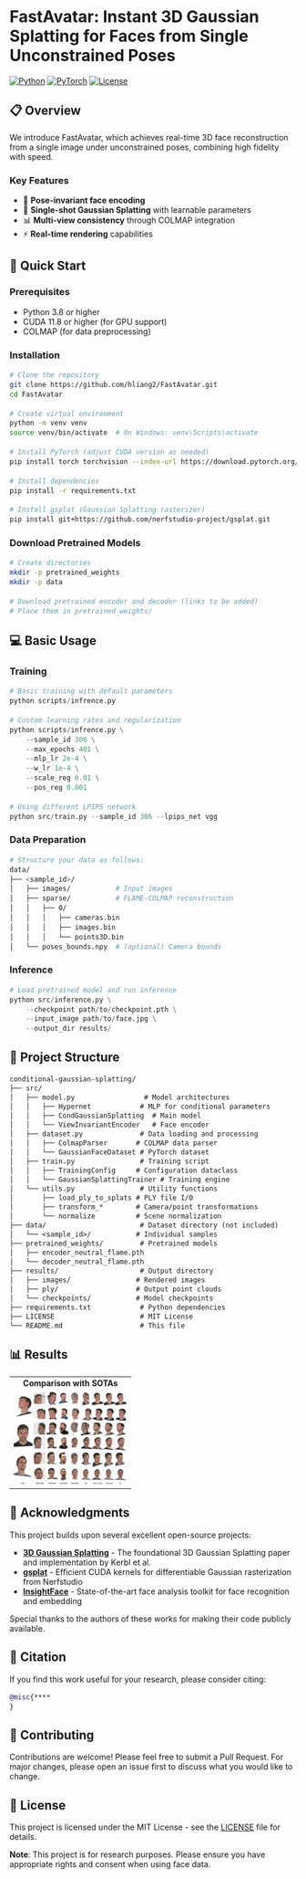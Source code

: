 # FastAvatar: Instant 3D Gaussian Splatting for Faces from Single Unconstrained Poses

[![Python](https://img.shields.io/badge/Python-3.8%2B-blue)](https://www.python.org/)
[![PyTorch](https://img.shields.io/badge/PyTorch-2.0%2B-red)](https://pytorch.org/)
[![License](https://img.shields.io/badge/License-MIT-green.svg)](LICENSE)

## 📋 Overview

We introduce FastAvatar, which achieves real-time 3D face reconstruction from a single image under unconstrained poses, combining high fidelity with speed.

### Key Features
- 🎯 **Pose-invariant face encoding**
- 🔧 **Single-shot Gaussian Splatting** with learnable parameters
- 📊 **Multi-view consistency** through COLMAP integration
- ⚡ **Real-time rendering** capabilities

## 🚀 Quick Start

### Prerequisites
- Python 3.8 or higher
- CUDA 11.8 or higher (for GPU support)
- COLMAP (for data preprocessing)

### Installation

```bash
# Clone the repository
git clone https://github.com/hliang2/FastAvatar.git
cd FastAvatar

# Create virtual environment
python -m venv venv
source venv/bin/activate  # On Windows: venv\Scripts\activate

# Install PyTorch (adjust CUDA version as needed)
pip install torch torchvision --index-url https://download.pytorch.org/whl/cu118

# Install dependencies
pip install -r requirements.txt

# Install gsplat (Gaussian Splatting rasterizer)
pip install git+https://github.com/nerfstudio-project/gsplat.git
```

### Download Pretrained Models

```bash
# Create directories
mkdir -p pretrained_weights
mkdir -p data

# Download pretrained encoder and decoder (links to be added)
# Place them in pretrained_weights/
```

## 💻 Basic Usage

### Training

```python
# Basic training with default parameters
python scripts/infrence.py

# Custom learning rates and regularization
python scripts/infrence.py \
    --sample_id 306 \
    --max_epochs 401 \
    --mlp_lr 2e-4 \
    --w_lr 1e-4 \
    --scale_reg 0.01 \
    --pos_reg 0.001

# Using different LPIPS network
python src/train.py --sample_id 306 --lpips_net vgg
```

### Data Preparation

```bash
# Structure your data as follows:
data/
├── <sample_id>/
│   ├── images/           # Input images
│   ├── sparse/           # FLAME-COLMAP reconstruction
│   │   ├── 0/
│   │   │   ├── cameras.bin
│   │   │   ├── images.bin
│   │   │   └── points3D.bin
│   └── poses_bounds.npy  # (optional) Camera bounds
```

### Inference

```python
# Load pretrained model and run inference
python src/inference.py \
    --checkpoint path/to/checkpoint.pth \
    --input_image path/to/face.jpg \
    --output_dir results/
```

## 📁 Project Structure

```
conditional-gaussian-splatting/
├── src/
│   ├── model.py                 # Model architectures
│   │   ├── Hypernet            # MLP for conditional parameters
│   │   ├── CondGaussianSplatting  # Main model
│   │   └── ViewInvariantEncoder   # Face encoder
│   ├── dataset.py              # Data loading and processing
│   │   ├── ColmapParser       # COLMAP data parser
│   │   └── GaussianFaceDataset # PyTorch dataset
│   ├── train.py                # Training script
│   │   ├── TrainingConfig     # Configuration dataclass
│   │   └── GaussianSplattingTrainer # Training engine
│   └── utils.py                # Utility functions
│       ├── load_ply_to_splats # PLY file I/O
│       ├── transform_*        # Camera/point transformations
│       └── normalize          # Scene normalization
├── data/                       # Dataset directory (not included)
│   └── <sample_id>/           # Individual samples
├── pretrained_weights/         # Pretrained models
│   ├── encoder_neutral_flame.pth
│   └── decoder_neutral_flame.pth
├── results/                    # Output directory
│   ├── images/                # Rendered images
│   ├── ply/                   # Output point clouds
│   └── checkpoints/           # Model checkpoints
├── requirements.txt            # Python dependencies
├── LICENSE                     # MIT License
└── README.md                   # This file
```


## 📊 Results

<table>
  <tr>
    <td align="center"><b>Comparison with SOTAs</b></td>
  </tr>
  <tr>
    <td><img src="docs/comparison.png" width="200"></td>
</table>



## 🙏 Acknowledgments

This project builds upon several excellent open-source projects:

- **[3D Gaussian Splatting](https://github.com/graphdeco-inria/gaussian-splatting)** - The foundational 3D Gaussian Splatting paper and implementation by Kerbl et al.
- **[gsplat](https://github.com/nerfstudio-project/gsplat)** - Efficient CUDA kernels for differentiable Gaussian rasterization from Nerfstudio
- **[InsightFace](https://github.com/deepinsight/insightface)** - State-of-the-art face analysis toolkit for face recognition and embedding


Special thanks to the authors of these works for making their code publicly available.

## 📝 Citation

If you find this work useful for your research, please consider citing:

```bibtex
@misc{****
}
```


## 🤝 Contributing

Contributions are welcome! Please feel free to submit a Pull Request. For major changes, please open an issue first to discuss what you would like to change.

## 📄 License

This project is licensed under the MIT License - see the [LICENSE](LICENSE) file for details.


**Note**: This project is for research purposes. Please ensure you have appropriate rights and consent when using face data.